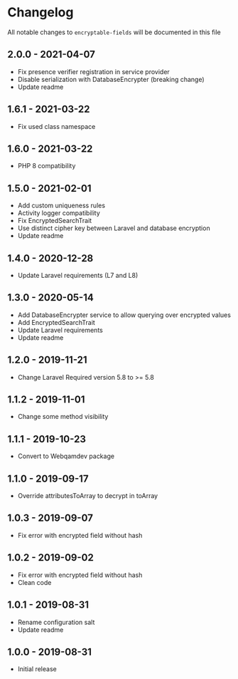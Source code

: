 # Changelog

All notable changes to `encryptable-fields` will be documented in this file

## 2.0.0 - 2021-04-07

- Fix presence verifier registration in service provider
- Disable serialization with DatabaseEncrypter (breaking change)
- Update readme

## 1.6.1 - 2021-03-22

- Fix used class namespace

## 1.6.0 - 2021-03-22

- PHP 8 compatibility

## 1.5.0 - 2021-02-01

- Add custom uniqueness rules
- Activity logger compatibility
- Fix EncryptedSearchTrait
- Use distinct cipher key between Laravel and database encryption
- Update readme

## 1.4.0 - 2020-12-28

- Update Laravel requirements (L7 and L8)

## 1.3.0 - 2020-05-14

- Add DatabaseEncrypter service to allow querying over encrypted values
- Add EncryptedSearchTrait
- Update Laravel requirements
- Update readme

## 1.2.0 - 2019-11-21

- Change Laravel Required version 5.8 to >= 5.8

## 1.1.2 - 2019-11-01

- Change some method visibility

## 1.1.1 - 2019-10-23

- Convert to Webqamdev package

## 1.1.0 - 2019-09-17

- Override attributesToArray to decrypt in toArray

## 1.0.3 - 2019-09-07

- Fix error with encrypted field without hash

## 1.0.2 - 2019-09-02

- Fix error with encrypted field without hash
- Clean code

## 1.0.1 - 2019-08-31

- Rename configuration salt
- Update readme

## 1.0.0 - 2019-08-31

- Initial release
